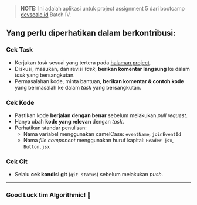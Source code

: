 > **NOTE:** Ini adalah aplikasi untuk project assignment 5 dari bootcamp [devscale.id](https://devscale.id) Batch IV.

## Yang perlu diperhatikan dalam berkontribusi:

### Cek Task
- Kerjakan *task* sesuai yang tertera pada [halaman project](https://github.com/users/raihanizar/projects/1).
- Diskusi, masukan, dan revisi *task*, **berikan komentar langsung** ke dalam *task* yang bersangkutan.
- Permasalahan kode, minta bantuan, **berikan komentar & contoh kode** yang bermasalah ke dalam *task* yang bersangkutan.

### Cek Kode
- Pastikan kode **berjalan dengan benar** sebelum melakukan *pull request*.
- Hanya ubah **kode yang relevan** dengan *task*.
- Perhatikan standar penulisan:
  - Nama variabel menggunakan camelCase: `eventName`, `joinEventId`
  - Nama *file component* menggunakan huruf kapital: `Header jsx`, `Button.jsx` 

### Cek Git
- Selalu **cek kondisi git** (`git status`) sebelum melakukan *push*.

---

### Good Luck tim Algorithmic! 🎉